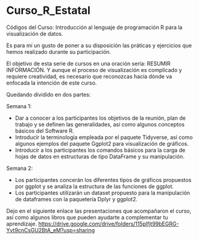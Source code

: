 # Curso_R_Estatal
Códigos del Curso: Introducción al lenguaje de programación R para la visualización de datos.


Es para mí un gusto de poner a su disposición las práticas y ejercicios que hemos realizado durante su participación.

El objetivo de esta serie de cursos en una oración sería: RESUMIR INFORMACIÓN. Y aunque el proceso de visualización es complicado y requiere creatividad, es necesario que reconozcas hacía dónde va enfocada la intención de este curso.

Quedando dividido en dos partes:

Semana 1:
- Dar a conocer a los participantes los objetivos de la reunión, plan de trabajo y se definen las generalidades, así como algunos conceptos básicos del Software R.
- Introducír la terminología empleada por el paquete Tidyverse, así como algunos ejemplos del paquete Ggplot2 para visualización de gráficos.
- Introducír a los participantes los comandos básicos para la carga de hojas de datos en estructuras de tipo DataFrame y su manipulación.

Semana 2:
- Los participantes concerán los diferentes tipos de gráficos propuestos por ggplot y se analiza la estructura de las funciones de ggplot. 
- Los participantes utilizarán un dataset propuesto para la manipulación de dataframes con la paquetería Dplyr y ggplot2.


Dejo en el siguiente enlace las presentaciones que acompañaron el curso, así como algunos libros que pueden ayudarte a complementar tu aprendizaje.
https://drive.google.com/drive/folders/115plfjt99bEGRG-Yvt9cnCsGU2BtA_eM?usp=sharing
